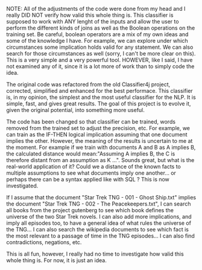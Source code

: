 NOTE: All of the adjustments of the code were done from my head and I really DID NOT verify how valid this whole thing is. This classifier is supposed to work with ANY lenght of the inputs and allow the user to perform the different kinds of joins as well as the Boolean operations on the training set. Be careful, boolean operators are a mix of my own ideas and some of the knowledge I have. For example, we can explore under which circumstances some implication holds valid for any statement. We can also search for those circumstances as well (sorry, I can't be more clear on this).  This is a very simple and a very powerful tool. HOWEVER, like I said, I have not examined any of it, since it is a lot more of work than to simply code the idea. 


The original code was refactored from the old Classifier4j project, corrected, simplified and enhanced for the best performace. This classifier is, in my opinion, the simplest and the most useful classifier for the NLP.  It is simple, fast, and gives great results.
The goal of this project is to evolve it, given the original potential, into something more useful.

The code has been changed so that classifier can be trained, words removed from the trained set to adjust the precision, etc.   For example, we can train as the IF-THEN logical implication assuming that one document implies the other. However, the meaning of the results is uncertain to me at the moment. For example if we train with documents A and B as A implies B, the calculated distance would mean:"Assuming A implies B, the C is therefore distant from an assumption as K ...". Sounds great, but what is the real-world application of it? Could we a distance of the known facts to multiple assumptions to see what documents imply one another... or perhaps there can be a syntax applied like with SQL ?  This is now investigated.

If I assume that the document "Star Trek TNG - 001 - Ghost Ship.txt" implies the document "Star Trek TNG - 002 - The Peacekeepers.txt", I can search all books from the project gutenberg to see which book defines the universe of the two Star Trek novels. I can also add more implications, and imply all episodes too, to have a general idea of what rules the universe of the TNG... I can also search the wikipedia documents to see which fact is the most relevant to a passage of time in the TNG episodes... I can also find contradictions, negations, etc.

This is all fun, however, I really had no time to investigate how valid this whole thing is. For now, it is just an idea.
